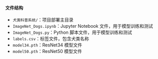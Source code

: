 #### 文件结构
- `犬类科普系统/`：项目部署主目录
- `ImageNet_Dogs.ipynb`：Jupyter Notebook 文件，用于模型训练和测试
- `ImageNet_Dogs.py`：Python 脚本文件，用于模型训练和测试
- `labels.csv`：标签文件，包含犬类名称
- `model34.pth`：ResNet34 模型文件
- `model50.pth`：ResNet50 模型文件